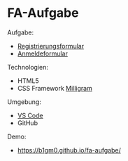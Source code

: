 # FA-Aufgabe

Aufgabe:
- [Registrierungsformular](https://b1gm0.github.io/fa-aufgabe/registrierung.html)
- [Anmeldeformular](https://b1gm0.github.io/fa-aufgabe/anmeldung.html)

Technologien:
- HTML5
- CSS Framework [Milligram](https://github.com/milligram/milligram)

Umgebung:
- [VS Code](https://github.com/microsoft/vscode)
- GitHub

Demo:
- https://b1gm0.github.io/fa-aufgabe/
